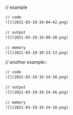 // example

    // code
    ![](2021-03-19-19-04-42.png)

    // output
    ![](2021-03-19-19-09-30.png)

    // memory
    ![](2021-03-19-19-23-13.png)

// another example::

    // code 
    ![](2021-03-19-19-24-30.png)

    // output
    ![](2021-03-19-19-24-56.png)

    // memory
    ![](2021-03-19-19-24-10.png)
